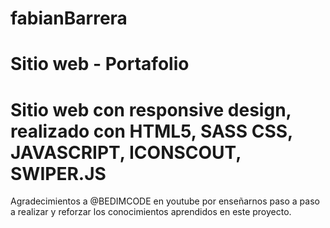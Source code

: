 # fabianBarrera
# Sitio web - Portafolio
# Sitio web con responsive design, realizado con HTML5, SASS CSS, JAVASCRIPT, ICONSCOUT, SWIPER.JS
Agradecimientos a @BEDIMCODE en youtube por enseñarnos paso a paso a realizar y reforzar los conocimientos aprendidos en este proyecto.

